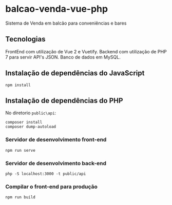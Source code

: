 # balcao-venda-vue-php

Sistema de Venda em balcão para conveniências e bares

## Tecnologias
FrontEnd com utilização de Vue 2 e Vuetify.
Backend com utilização de PHP 7 para servir API's JSON.
Banco de dados em MySQL.

## Instalação de dependências do JavaScript
```
npm install
```

## Instalação de dependências do PHP

No diretorio ``public\api``:

```
composer install
composer dump-autoload
```

### Servidor de desenvolvimento front-end
```
npm run serve
```

### Servidor de desenvolvimento back-end
```
php -S localhost:3000 -t public/api
```

### Compilar o front-end para produção
```
npm run build
```